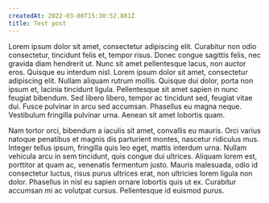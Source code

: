 ```yaml
---
createdAt: 2022-03-08T15:30:52.881Z
title: Test post
---
```

Lorem ipsum dolor sit amet, consectetur adipiscing elit. Curabitur non odio consectetur, tincidunt felis et, tempor risus. Donec congue sagittis felis, nec gravida diam hendrerit ut. Nunc sit amet pellentesque lacus, non auctor eros. Quisque eu interdum nisl. Lorem ipsum dolor sit amet, consectetur adipiscing elit. Nullam aliquam rutrum mollis. Quisque dui dolor, porta non ipsum et, lacinia tincidunt ligula. Pellentesque sit amet sapien in nunc feugiat bibendum. Sed libero libero, tempor ac tincidunt sed, feugiat vitae dui. Fusce pulvinar in arcu sed accumsan. Phasellus eu magna neque. Vestibulum fringilla pulvinar urna. Aenean sit amet lobortis quam.

Nam tortor orci, bibendum a iaculis sit amet, convallis eu mauris. Orci varius natoque penatibus et magnis dis parturient montes, nascetur ridiculus mus. Integer tellus ipsum, fringilla quis leo eget, mattis interdum urna. Nullam vehicula arcu in sem tincidunt, quis congue dui ultrices. Aliquam lorem est, porttitor at quam ac, venenatis fermentum justo. Mauris malesuada, odio id consectetur luctus, risus purus ultrices erat, non ultricies lorem ligula non dolor. Phasellus in nisl eu sapien ornare lobortis quis ut ex. Curabitur accumsan mi ac volutpat cursus. Pellentesque id euismod purus.